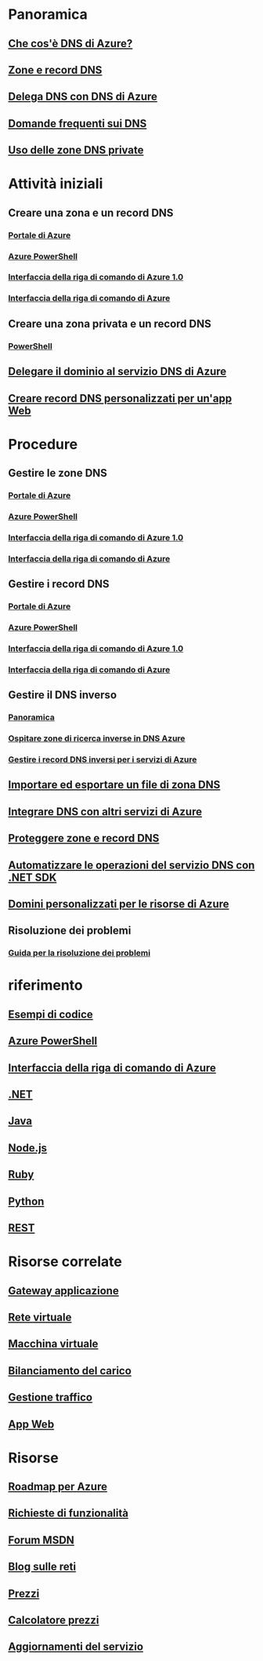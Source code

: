 # Panoramica

## [Che cos'è DNS di Azure?](dns-overview.md)
## [Zone e record DNS](dns-zones-records.md)
## [Delega DNS con DNS di Azure](dns-domain-delegation.md)
## [Domande frequenti sui DNS](dns-faq.md)
## [Uso delle zone DNS private](private-dns-overview.md)

# Attività iniziali

## Creare una zona e un record DNS
### [Portale di Azure](dns-getstarted-portal.md)
### [Azure PowerShell](dns-getstarted-powershell.md)
### [Interfaccia della riga di comando di Azure 1.0](dns-getstarted-cli-nodejs.md)
### [Interfaccia della riga di comando di Azure](dns-getstarted-cli.md)

## Creare una zona privata e un record DNS
### [PowerShell](private-dns-getstarted-powershell.md)
## [Delegare il dominio al servizio DNS di Azure](dns-delegate-domain-azure-dns.md)
## [Creare record DNS personalizzati per un'app Web](dns-web-sites-custom-domain.md)

# Procedure

## Gestire le zone DNS
### [Portale di Azure](dns-operations-dnszones-portal.md)
### [Azure PowerShell](dns-operations-dnszones.md)
### [Interfaccia della riga di comando di Azure 1.0](dns-operations-dnszones-cli-nodejs.md)
### [Interfaccia della riga di comando di Azure](dns-operations-dnszones-cli.md)

## Gestire i record DNS
### [Portale di Azure](dns-operations-recordsets-portal.md)
### [Azure PowerShell](dns-operations-recordsets.md)
### [Interfaccia della riga di comando di Azure 1.0](dns-operations-recordsets-cli-nodejs.md)
### [Interfaccia della riga di comando di Azure](dns-operations-recordsets-cli.md)

## Gestire il DNS inverso
### [Panoramica](dns-reverse-dns-overview.md)
### [Ospitare zone di ricerca inverse in DNS Azure](dns-reverse-dns-hosting.md)
### [Gestire i record DNS inversi per i servizi di Azure](dns-reverse-dns-for-azure-services.md)

## [Importare ed esportare un file di zona DNS](dns-import-export.md)
## [Integrare DNS con altri servizi di Azure](dns-for-azure-services.md)
## [Proteggere zone e record DNS](dns-protect-zones-recordsets.md)
## [Automatizzare le operazioni del servizio DNS con .NET SDK](dns-sdk.md)

## [Domini personalizzati per le risorse di Azure](dns-custom-domain.md)
## Risoluzione dei problemi
### [Guida per la risoluzione dei problemi](dns-troubleshoot.md)

# riferimento
## [Esempi di codice](https://azure.microsoft.com/en-us/resources/samples/?service=dns)
## [Azure PowerShell](/powershell/module/azurerm.dns)
## [Interfaccia della riga di comando di Azure](/cli/azure/network/dns)
## [.NET](/dotnet/api/microsoft.azure.management.dns.models)
## [Java](/java/api/com.microsoft.azure.management.dns)
## [Node.js](http://azure.github.io/azure-sdk-for-node/azure-arm-dns/latest/)
## [Ruby](http://www.rubydoc.info/gems/azure_mgmt_dns/0.8.0)
## [Python](http://azure-sdk-for-python.readthedocs.io/en/latest/sample_azure-mgmt-dns.html)
## [REST](/rest/api/dns/)

# Risorse correlate
## [Gateway applicazione](/azure/application-gateway/)
## [Rete virtuale](/azure/virtual-network/)
## [Macchina virtuale](/azure/virtual-machines/)
## [Bilanciamento del carico](/azure/load-balancer/)
## [Gestione traffico](/azure/traffic-manager/)
## [App Web](/azure/app-service/)

# Risorse
## [Roadmap per Azure](https://azure.microsoft.com/roadmap/?category=networking)
## [Richieste di funzionalità](https://feedback.azure.com/forums/217313-networking/category/77466-domain-name-service-dns-traffic-manager)
## [Forum MSDN](https://social.msdn.microsoft.com/Forums/en-US/home?forum=WAVirtualMachinesVirtualNetwork)
## [Blog sulle reti](http://azure.microsoft.com/blog/topics/networking)
## [Prezzi](https://azure.microsoft.com/pricing/details/dns/)
## [Calcolatore prezzi](https://azure.microsoft.com/pricing/calculator/)
## [Aggiornamenti del servizio](https://azure.microsoft.com/updates/?product=dns)
